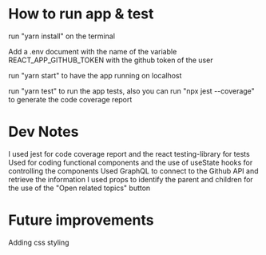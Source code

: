 # How to run app & test
run "yarn install" on the terminal

Add a .env document with the name of the variable REACT_APP_GITHUB_TOKEN with the github token of the user

run "yarn start" to have the app running on localhost

run "yarn test" to run the app tests, also you can run "npx jest --coverage" to generate the code coverage report


# Dev Notes
I used jest for code coverage report and the react testing-library for tests
Used for coding functional components and the use of useState hooks for controlling the components
Used GraphQL to connect to the Github API and retrieve the information
I used props to identify the parent and children for the use of the "Open related topics" button

# Future improvements
Adding css styling
